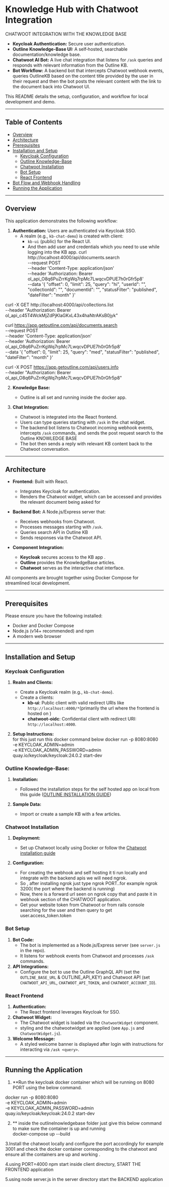 # Knowledge Hub with Chatwoot Integration
CHATWOOT INTEGRATION WITH THE KNOWLEDGE BASE 

- **Keycloak Authentication:** Secure user authentication.
- **Outline Knowledge-Base UI:** A self‑hosted, searchable documentation/knowledge base.
- **Chatwoot AI Bot:** A live chat integration that listens for `/ask` queries and responds with relevant information from the Outline KB.
- **Bot Workflow:** A backend bot  that intercepts Chatwoot webhook events, queries OutlineKB based on the content title provided by the user in their request and then the bot posts the relevant content with the link to the document back into Chatwoot UI.

This README details the setup, configuration, and workflow for local development and demo.

---

## Table of Contents

- [Overview](#overview)
- [Architecture](#architecture)
- [Prerequisites](#prerequisites)
- [Installation and Setup](#installation-and-setup)
  - [Keycloak Configuration](#keycloak-configuration)
  - [Outline Knowledge-Base](#outline-knowledge-base)
  - [Chatwoot Installation](#chatwoot-installation)
  - [Bot Setup](#bot-setup)
  - [React Frontend](#react-frontend)
- [Bot Flow and Webhook Handling](#bot-flow-and-webhook-handling)
- [Running the Application](#running-the-application)

---

## Overview

This application demonstrates the following workflow:

1. **Authentication:** Users are authenticated via Keycloak SSO.  
   - A realm (e.g., `kb-chat-demo`) is created with client:
     - `kb-ui` (public) for the React UI.
     - And then add user and credentials  which you need to use while logging into the  KB app.
curl http://localhost:4000/api/documents.search \
  --request POST \
  --header 'Content-Type: application/json' \
  --header 'Authorization: Bearer ol_api_O8q6PuZrrKgWq7rpMc7LwqcvDPUE7h0rGfr5p8' \
  --data '{
  "offset": 0,
  "limit": 25,
  "query": "hi",
  "userId": "",
  "collectionId": "",
  "documentId": "",
  "statusFilter": "published",
  "dateFilter": "month"
}'

curl -X GET http://localhost:4000/api/collections.list \
  --header "Authorization: Bearer ol_api_c45T4WckMjZdPjKlaGKxL43x4haNtrAKsB0jyk"


curl https://app.getoutline.com/api/documents.search \
  --request POST \
  --header 'Content-Type: application/json' \
  --header 'Authorization: Bearer ol_api_O8q6PuZrrKgWq7rpMc7LwqcvDPUE7h0rGfr5p8' \
  --data '{
    "offset": 0,
    "limit": 25,
    "query": "med",
    "statusFilter": "published",
    "dateFilter": "month"
  }'

  curl -X POST https://app.getoutline.com/api/users.info \
  --header "Authorization: Bearer ol_api_O8q6PuZrrKgWq7rpMc7LwqcvDPUE7h0rGfr5p8"


   
2. **Knowledge Base:**  
   - Outline is all set and running inside the docker app.

3. **Chat Integration:**  
   - Chatwoot is integrated into the React frontend.
   - Users can type queries starting with `/ask` in the chat widget.
   - The backend bot listens to Chatwoot incoming webhook events, intercepts `/ask` commands, and sends the post request search to the Outline KNOWLEDGE BASE
   - The bot then sends a reply with relevant KB content back to the Chatwoot conversation.

---

## Architecture

- **Frontend:** Built with React.  
  - Integrates Keycloak for authentication.
  - Renders the Chatwoot widget, which can be accessed and provides the relevant document being asked for
  
- **Backend Bot:** A Node.js/Express server that:
  - Receives webhooks from Chatwoot.
  - Processes messages starting with `/ask`.
  - Queries search  API in Outline KB
  - Sends responses via the Chatwoot API.
  
- **Component Integration:**  
  - **Keycloak** secures access to the KB app .
  - **Outline** provides the KnowledgeBase articles.
  - **Chatwoot** serves as the interactive chat interface.
  
All components are brought together using Docker Compose for streamlined local development.

---

## Prerequisites

Please ensure you have the following installed:

- Docker and Docker Compose  
- Node.js (v14+ recommended) and npm
- A modern web browser

---

## Installation and Setup

### Keycloak Configuration

1. **Realm and Clients:**
   - Create a Keycloak realm (e.g., `kb-chat-demo`).
   - Create a clients:
     - **kb-ui**: Public client with valid redirect URIs like `http://localhost:4000/*`(primarily the url where the frontend is hosted on )
     - **chatwoot-oidc**: Confidential client with redirect URI: `http://localhost:4000`.

2. **Setup Instructions:**  
    for this just run this docker command below 
    docker run -p 8080:8080 \
  -e KEYCLOAK_ADMIN=admin \
  -e KEYCLOAK_ADMIN_PASSWORD=admin \
  quay.io/keycloak/keycloak:24.0.2 start-dev

### Outline Knowledge-Base:


1. **Installation:**  
   - Followed the installation steps for the self hosted app on local from this  guide ([OUTLINE INSTALLATION GUIDE](https://docs.getoutline.com/s/hosting/doc/installation-methods-pSvgz9j0QC))

2. **Sample Data:**  
   - Import or create a sample KB with a few articles.

### Chatwoot Installation

1. **Deployment:**  
   - Set up Chatwoot locally using Docker or follow the [Chatwoot installation guide](https://www.chatwoot.com/docs/deployment/overview)

2. **Configuration:**  
   - For creating the webhook and self hosting it ti run locally and integrate with the backend apis we will need ngrok.
   - So , after installing ngrok just type ngrok PORT..for example ngrok 3200( the port where the backend is running)
   - Now, there is a forward url seen on ngrok copy that and paste it in webhook section of the CHATWOOT application. 
   - Get your website token from Chatwoot or from rails console searching for the user and then query to get user.access_token.token
### Bot Setup

1. **Bot Code:**  
   - The bot is implemented as a Node.js/Express server (see `server.js` in the repo).
   - It listens for webhook events from Chatwoot and processes `/ask` commands.
2. **API Integrations:**  
   - Configure the bot to use the Outline GraphQL API (set the ` OUTLINE_BASE_URL` &  OUTLINE_API_KEY) and Chatwoot API (set `CHATWOOT_API_URL`, `CHATWOOT_API_TOKEN`, and `CHATWOOT_ACCOUNT_ID`).


### React Frontend

1. **Authentication:**  
   - The React frontend leverages Keycloak for SSO.
2. **Chatwoot Widget:**  
   - The Chatwoot widget is loaded via the `ChatwootWidget` component.  
   -    styling and the chatwootwidget  are applied (see `App.js` and `ChatwootWidget.js`).
3. **Welcome Message:**  
   - A styled welcome banner is displayed after login with instructions for interacting via `/ask <query>`.

---
## Running the Application
1. **Run the keycloak docker container which will be running on 8080 PORT using the below command.

  docker run -p 8080:8080 \
  -e KEYCLOAK_ADMIN=admin \
  -e KEYCLOAK_ADMIN_PASSWORD=admin \
  quay.io/keycloak/keycloak:24.0.2 start-dev

2. ** inside the outlinelnowledgebase folder just give this  below command to make sure the container is up and running  
      docker-compose up --build

3.Install the chatwoot locally and configure the port accordingly for example 3001 and check the docker container corresponding to the chatwoot and ensure all the containers are up and working .

4.using PORT=4000 npm start  inside client directory, START THE FRONTEND application

5.using node server.js in the server directory start the BACKEND application


